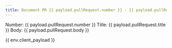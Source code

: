 ```yaml
---
title: Document PR {{ payload.pullRequest.number }} - {{ payload.pullRequest.title }}
---
```


Number: {{ payload.pullRequest.number }}
Title: {{ payload.pullRequest.title }}
Body: {{ payload.pullRequest.body }}

{{ env.client_payload }}
